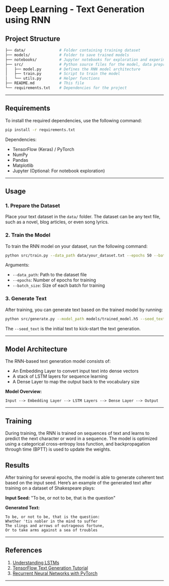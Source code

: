 # Deep Learning - Text Generation using RNN

## Project Structure

```bash
├── data/               # Folder containing training dataset
├── models/             # Folder to save trained models
├── notebooks/          # Jupyter notebooks for exploration and experimentation
├── src/                # Python source files for the model, data preprocessing, and training
│   ├── model.py        # Defines the RNN model architecture
│   ├── train.py        # Script to train the model
│   └── utils.py        # Helper functions
├── README.md           # This file
└── requirements.txt    # Dependencies for the project
```

---

## Requirements

To install the required dependencies, use the following command:

```bash
pip install -r requirements.txt
```

Dependencies:
- TensorFlow (Keras) / PyTorch
- NumPy
- Pandas
- Matplotlib
- Jupyter (Optional: For notebook exploration)

---

## Usage

### 1. Prepare the Dataset
Place your text dataset in the `data/` folder. The dataset can be any text file, such as a novel, blog articles, or even song lyrics.

### 2. Train the Model

To train the RNN model on your dataset, run the following command:

```bash
python src/train.py --data_path data/your_dataset.txt --epochs 50 --batch_size 64
```

Arguments:
- `--data_path`: Path to the dataset file
- `--epochs`: Number of epochs for training
- `--batch_size`: Size of each batch for training

### 3. Generate Text

After training, you can generate text based on the trained model by running:

```bash
python src/generate.py --model_path models/trained_model.h5 --seed_text "Once upon a time"
```

The `--seed_text` is the initial text to kick-start the text generation.

---

## Model Architecture

The RNN-based text generation model consists of:
- An Embedding Layer to convert input text into dense vectors
- A stack of LSTM layers for sequence learning
- A Dense Layer to map the output back to the vocabulary size

**Model Overview:**

```text
Input --> Embedding Layer --> LSTM Layers --> Dense Layer --> Output
```

---

## Training

During training, the RNN is trained on sequences of text and learns to predict the next character or word in a sequence. The model is optimized using a categorical cross-entropy loss function, and backpropagation through time (BPTT) is used to update the weights.

## Results

After training for several epochs, the model is able to generate coherent text based on the input seed. Here’s an example of the generated text after training on a dataset of Shakespeare plays:

**Input Seed:** "To be, or not to be, that is the question"

**Generated Text:**
```text
To be, or not to be, that is the question:
Whether 'tis nobler in the mind to suffer
The slings and arrows of outrageous fortune,
Or to take arms against a sea of troubles
```

---

## References

1. [Understanding LSTMs](https://colah.github.io/posts/2015-08-Understanding-LSTMs/)
2. [TensorFlow Text Generation Tutorial](https://www.tensorflow.org/text/tutorials/text_generation)
3. [Recurrent Neural Networks with PyTorch](https://pytorch.org/tutorials/intermediate/char_rnn_generation_tutorial.html)

---
